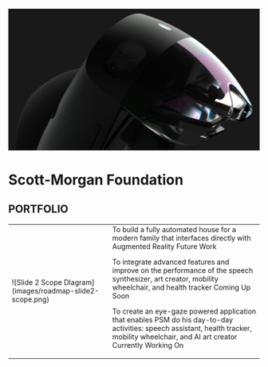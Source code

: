 ![Slide 1 BG](images/roadmap-slide1-bg.png)

# Scott-Morgan Foundation
## PORTFOLIO
<table>
<tr width=100%>
<td width=40%>
![Slide 2 Scope DIagram](images/roadmap-slide2-scope.png)
</td>
<td width=60%>
To build a fully automated house for a modern family that interfaces directly with Augmented Reality
Future Work
  
To integrate advanced features and improve on the performance of the speech synthesizer, art creator, mobility wheelchair, and health tracker 
Coming Up Soon

To create an eye-gaze powered application that enables PSM do his day-to-day activities: speech assistant, health tracker, mobility wheelchair, and AI art creator
Currently Working On
</td>
</tr>
</table>
  

